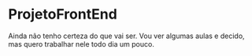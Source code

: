 # ProjetoFrontEnd
Ainda não tenho certeza do que vai ser. Vou ver algumas aulas e decido, mas quero trabalhar nele todo dia um pouco.
